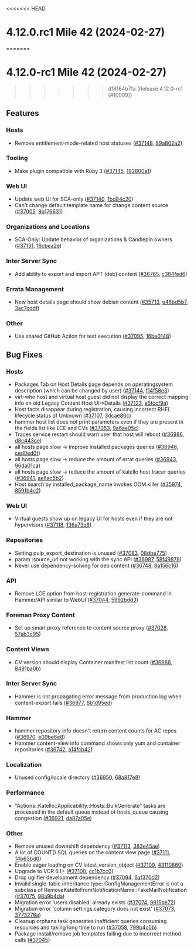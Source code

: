 <<<<<<< HEAD
# 4.12.0.rc1 Mile 42 (2024-02-27)
=======
# 4.12.0-rc1 Mile 42 (2024-02-27)
>>>>>>> df8164b7fa (Release 4.12.0-rc1 (#10909))

## Features

### Hosts
 * Remove entitlement-mode-related host statuses ([#37148](https://projects.theforeman.org/issues/37148), [89a802a2](https://github.com/Katello/katello.git/commit/89a802a2ebeb2c9278ff0115c057cbb2735b3779))

### Tooling
 * Make plugin compatible with Ruby 3 ([#37145](https://projects.theforeman.org/issues/37145), [192800a1](https://github.com/Katello/katello.git/commit/192800a11feb1b1d255c94da84a4af1b05850ded))

### Web UI
 * Update web UI for SCA-only ([#37140](https://projects.theforeman.org/issues/37140), [1bd84c20](https://github.com/Katello/katello.git/commit/1bd84c2006f10f3ac9d9ec7813320dbc70bd8629))
 * Can't change default template name for change content source ([#37005](https://projects.theforeman.org/issues/37005), [8b176631](https://github.com/Katello/katello.git/commit/8b176631c6cab4d86e822cdff2874fc7061d2595))

### Organizations and Locations
 * SCA-Only: Update behavior of organizations & Candlepin owners ([#37131](https://projects.theforeman.org/issues/37131), [16cbea2e](https://github.com/Katello/katello.git/commit/16cbea2ed64109baed9227dd47588ccc314c766e))

### Inter Server Sync
 * Add ability to export and import APT (deb) content ([#36765](https://projects.theforeman.org/issues/36765), [c384fed6](https://github.com/Katello/katello.git/commit/c384fed698c0595ecadc8566612f44d1d4475364))

### Errata Management
 * New host details page should show debian content ([#35713](https://projects.theforeman.org/issues/35713), [e48bd5b7](https://github.com/Katello/katello.git/commit/e48bd5b749022b38874d169b1e53313896f79f6a), [3ac7cddf](https://github.com/Katello/katello.git/commit/3ac7cddf0f452afac1514f1c37b660930833bf4b))

### Other
 * Use shared GitHub Action for test execution ([#37095](https://projects.theforeman.org/issues/37095), [16be0148](https://github.com/Katello/katello.git/commit/16be014837f818a31d45c977325815b48148da33))

## Bug Fixes

### Hosts
 * Packages Tab on Host Details page depends on operatingsystem description (which can be changed by user) ([#37144](https://projects.theforeman.org/issues/37144), [f14f58e3](https://github.com/Katello/katello.git/commit/f14f58e3d7dc2a3c5a14b7b64592d5c9a9900868))
 * virt-who host and virtual host guest did not display the correct mapping info on old Legacy Content Host UI->Details ([#37123](https://projects.theforeman.org/issues/37123), [e5fccf9a](https://github.com/Katello/katello.git/commit/e5fccf9afddcece4205fc9069c24f609c0e5c686))
 * Host facts disappear during registration, causing incorrect RHEL lifecycle status of Unknown ([#37107](https://projects.theforeman.org/issues/37107), [3dcae86c](https://github.com/Katello/katello.git/commit/3dcae86ca41974534ec67771364ed6b312351e92))
 * hammer host list does not print parameters even if they are present in the fields list like LCE and CVs ([#37053](https://projects.theforeman.org/issues/37053), [9a6ae05c](https://github.com/Katello/hammer-cli-katello.git/commit/9a6ae05cd72e8dd09004204c00571d449abe4c63))
 * Traces service restart should warn user that host will reboot ([#36986](https://projects.theforeman.org/issues/36986), [d8c443ce](https://github.com/Katello/katello.git/commit/d8c443cede87b4c4222464acd8f75116958b79a0))
 * all hosts page slow -> improve installed packages queries ([#36946](https://projects.theforeman.org/issues/36946), [ced0ed0f](https://github.com/Katello/katello.git/commit/ced0ed0f87dfd5da1e8e6ca2fa4b3bfe8391b060))
 * all hosts page slow -> reduce the amount of errat queries ([#36943](https://projects.theforeman.org/issues/36943), [96da01ca](https://github.com/Katello/katello.git/commit/96da01ca7042955d5b534d72b329bfc4c223f676))
 * all hosts page slow -> reduce the amount of katello host tracer queries ([#36941](https://projects.theforeman.org/issues/36941), [ae6ac5b2](https://github.com/Katello/katello.git/commit/ae6ac5b2fa296f9c27ce452dc36401482b49d7ea))
 * Host search by installed_package_name invokes OOM killer ([#35974](https://projects.theforeman.org/issues/35974), [8591b4c2](https://github.com/Katello/katello.git/commit/8591b4c250da8c27fc81b47af8aa2443fff51e3d))

### Web UI
 * Virtual guests show up on legacy UI for hosts even if they are not hypervisors ([#37118](https://projects.theforeman.org/issues/37118), [136a73e8](https://github.com/Katello/katello.git/commit/136a73e8c007d4ed5969adfb6411dc2c68e9880d))

### Repositories
 * Setting pulp_export_destination is unused ([#37083](https://projects.theforeman.org/issues/37083), [08dbe775](https://github.com/Katello/katello.git/commit/08dbe7751a3dd8b17a0ae4b164a7ae549ee7c1dd))
 * param :source_url not working with the sync API ([#36987](https://projects.theforeman.org/issues/36987), [58f49878](https://github.com/Katello/katello.git/commit/58f498787ffef5db04920462591bf6f7f6117e36))
 * Never use dependency-solving for deb content ([#36748](https://projects.theforeman.org/issues/36748), [8a156c16](https://github.com/Katello/katello.git/commit/8a156c1639832c37b7812304cbf4bae1674e6380))

### API
 * Remove LCE option from host-registration generate-command in Hammer/API similar to WebUI ([#37044](https://projects.theforeman.org/issues/37044), [5992bdd3](https://github.com/Katello/katello.git/commit/5992bdd393f8fdd51f863030ce8a395447b2031c))

### Foreman Proxy Content
 * Set up smart proxy reference to content source proxy ([#37028](https://projects.theforeman.org/issues/37028), [57ab3c95](https://github.com/Katello/katello.git/commit/57ab3c95b713dd51115399d2fb33a4b4f4a0e3ff))

### Content Views
 * CV version should display Container manifest list count ([#36988](https://projects.theforeman.org/issues/36988), [8491ba0b](https://github.com/Katello/katello.git/commit/8491ba0bcc72ed9ff272e6aacf0e29976e7147db))

### Inter Server Sync
 * Hammer is not propagating error message from production log when content-export fails ([#36977](https://projects.theforeman.org/issues/36977), [6b1d95ed](https://github.com/Katello/katello.git/commit/6b1d95ed2d4d52255db7f8cd221007b80baa07b4))

### Hammer
 * hammer repository info doesn't return content counts for AC repos ([#36970](https://projects.theforeman.org/issues/36970), [e09be6e8](https://github.com/Katello/hammer-cli-katello.git/commit/e09be6e8e25f36559900f7b081a40983f8f64dbf))
 * Hammer content-view info command shows only yum and container repositories ([#36742](https://projects.theforeman.org/issues/36742), [a14fcb42](https://github.com/Katello/hammer-cli-katello.git/commit/a14fcb42eaada249d10bcb1705bcb83e107ac135))

### Localization
 * Unused config/locale directory ([#36950](https://projects.theforeman.org/issues/36950), [68a817e8](https://github.com/Katello/katello.git/commit/68a817e86e4611298c933f41c4784ab9ee942d79))

### Performance
 * "Actions::Katello::Applicability::Hosts::BulkGenerate" tasks are processed in the default queue instead of hosts_queue causing congestion ([#36921](https://projects.theforeman.org/issues/36921), [da87a05e](https://github.com/Katello/katello.git/commit/da87a05e4d2e2a0ea8c529aefe77ed945550fe96))

### Other
 * Remove unused downshift dependency ([#37113](https://projects.theforeman.org/issues/37113), [383e45ae](https://github.com/Katello/katello.git/commit/383e45ae6ade95dd677c259cf75fc2ba2d101a7a))
 * A lot of COUNT() SQL queries on the content view page ([#37111](https://projects.theforeman.org/issues/37111), [14b63bd0](https://github.com/Katello/katello.git/commit/14b63bd0131c2007c934dabaa4f51cef049cf380))
 * Enable eager loading on CV latest_version_object ([#37109](https://projects.theforeman.org/issues/37109), [43110860](https://github.com/Katello/katello.git/commit/431108603e30857e1dbed826ad22e54c5b1a0caa))
 * Upgrade to VCR 6.1+ ([#37100](https://projects.theforeman.org/issues/37100), [cc1b7cc0](https://github.com/Katello/katello.git/commit/cc1b7cc0a624e00a6b59b5bae2be298a8ba6331e))
 * Drop uglifier development dependency ([#37094](https://projects.theforeman.org/issues/37094), [6af370d2](https://github.com/Katello/katello.git/commit/6af370d2bc979c2188f3a5525bcbb3f9e764af06))
 * Invalid single-table inheritance type: ConfigManagementError is not a subclass of RemoveKatelloFromNotificationName::FakeMailNotification ([#37075](https://projects.theforeman.org/issues/37075), [98a9b4da](https://github.com/Katello/katello.git/commit/98a9b4da64b890c5bf5299a8d36f704d2f2bedc6))
 * Migration error 'users.disabled' already exists ([#37074](https://projects.theforeman.org/issues/37074), [9915be72](https://github.com/Katello/katello.git/commit/9915be7280e4d380fc2a14f8ba052cfb2b707eb5))
 * Migration error 'column settings.category does not exist' ([#37073](https://projects.theforeman.org/issues/37073), [3773276a](https://github.com/Katello/katello.git/commit/3773276af1e5489641132b60f455047b2d7f347f))
 * Cleanup orphans task generates inefficient queries consuming resources and taking long time to run ([#37058](https://projects.theforeman.org/issues/37058), [799b4c0b](https://github.com/Katello/katello.git/commit/799b4c0bc97d6aa02a309a02d923ebf7be14d7ac))
 * Package install/remove job templates failing due to incorrect method calls ([#37045](https://projects.theforeman.org/issues/37045))
